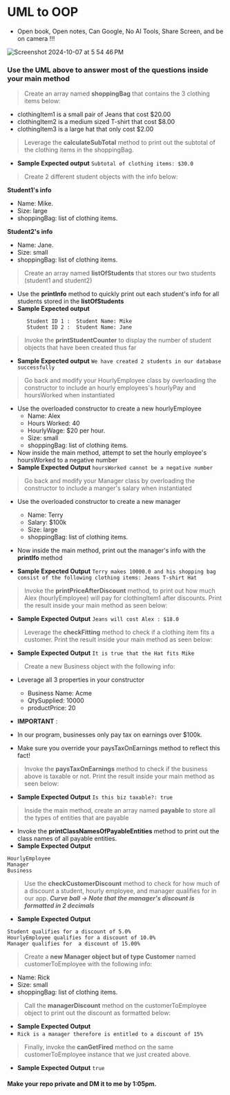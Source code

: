 # UML to OOP
- Open book, Open notes, Can Google, No AI Tools, Share Screen, and be on camera !!!

![Screenshot 2024-10-07 at 5 54 46 PM](https://github.com/user-attachments/assets/09a88ba5-e97d-4098-a3a3-816d0ac3bcf6)
### Use the UML above to answer most of the questions inside your main method

> Create an array named **shoppingBag** that contains the 3 clothing items below:
 - clothingItem1 is a small pair of Jeans that cost $20.00
 - clothingItem2 is a medium sized T-shirt that cost $8.00
 - clothingItem3 is a large hat that only cost $2.00

> Leverage the **calculateSubTotal** method to print out the subtotal of the clothing items in the shoppingBag.
- **Sample Expected output** ```Subtotal of clothing items: $30.0```

>  Create 2 different student objects with the info below:

 **Student1's info**
 - Name: Mike.
 - Size: large
 - shoppingBag: list of clothing items.

 **Student2's info**
  - Name: Jane.
 - Size: small
 - shoppingBag: list of clothing items.
   
 > Create an array named **listOfStudents** that stores our two students (student1 and student2)
 - Use the **printInfo** method to quickly print out each student's info for all students stored in the **listOfStudents** 
 - **Sample Expected output**
   ```
      Student ID 1 :  Student Name: Mike
      Student ID 2 :  Student Name: Jane
   ```

> Invoke the **printStudentCounter** to display the number of student objects that have been created thus far
- **Sample Expected output** ```We have created 2 students in our database successfully ```


> Go back and modify your HourlyEmployee class by overloading the constructor to include an hourly employees's hourlyPay and hoursWorked when instantiated
- Use the overloaded constructor to create a new hourlyEmployee
  - Name: Alex
  - Hours Worked: 40 
  - HourlyWage: $20 per hour.
  - Size: small
  - shoppingBag: list of clothing items.
- Now inside the main method, attempt to set the hourly employee's hoursWorked to a negative number
- **Sample Expected Output** ```hoursWorked cannot be a negative number```
  
> Go back and modify your Manager class by overloading the constructor to include a manger's salary when instantiated
- Use the overloaded constructor to create a new manager
  - Name: Terry
  - Salary: $100k 
  - Size: large
  - shoppingBag: list of clothing items.

  
- Now inside the main method, print out the manager's info with the **printIfo** method
- **Sample Expected Output** 
```Terry makes 10000.0 and his shopping bag consist of the following clothing items: Jeans T-shirt Hat```


> Invoke the **printPriceAfterDiscount** method, to print out how much Alex (hourlyEmployee) will pay for clothingItem1 after discounts. Print the result inside your main method as seen below:
- **Sample Expected Output** ```Jeans will cost Alex : $18.0```


> Leverage the **checkFitting** method to check if a clothing item fits a customer. Print the result inside your main method as seen below:
- **Sample Expected Output** ```It is true that the Hat fits Mike```

> Create a new Business object with the following info:
  - Leverage all 3 properties in your constructor
     - Business Name: Acme
     - QtySupplied: 10000
     - productPrice: 20
       
- **IMPORTANT** :
- In our program, businesses only pay tax on earnings over $100k.
- Make sure you override your paysTaxOnEarnings method to reflect this fact!

> Invoke the **paysTaxOnEarnings** method to check if the business above is taxable or not. Print the result inside your main method as seen below:
 - **Sample Expected Output** ```Is this biz taxable?: true ```

> Inside the main method, create an array named **payable** to store all the types of entities that are payable
- Invoke the **printClassNamesOfPayableEntities** method to print out the class names of all payable entities.
 - **Sample Expected Output** 
```
HourlyEmployee
Manager
Business
```

> Use the **checkCustomerDiscount** method to check for how much of a discount a student, hourly employee, and manager qualifies for in our app. ***Curve ball -> Note that the manager's discount is formatted in 2 decimals***
 - **Sample Expected Output**  
```
Student qualifies for a discount of 5.0%
HourlyEmployee qualifies for a discount of 10.0%
Manager qualifies for  a discount of 15.00%
```


> Create a **new Manager object but of type Customer** named customerToEmployee with the following info:
  -  Name: Rick
  -  Size: small
  -  shoppingBag: list of clothing items.
    
> Call the **managerDiscount** method on the customerToEmployee object to print out the discount as formatted below:
 - **Sample Expected Output**
 - ```Rick is a manager therefore is entitled to a discount of 15%```

> Finally, invoke the **canGetFired** method on the same customerToEmployee instance that we just created above.
  - **Sample Expected Output** ``` true ```

#### Make your repo private and DM it to me by 1:05pm. 


